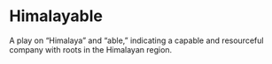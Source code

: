 # Himalayable
A play on “Himalaya” and “able,” indicating a capable and resourceful company with roots in the Himalayan region.
